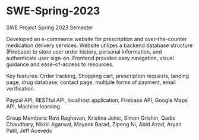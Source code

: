 # SWE-Spring-2023
SWE Project 
Spring 2023 Semester

Developed an e-commerce website for prescription and over-the-counter medication delivery services. 
Website utilizes a backend database structure (Firebase) to store user order history, personal information, and authenticate user sign-on.
Frontend provides easy navigation, visual guidance and ease-of-access to resources.

Key features: Order tracking, Shopping cart, prescription requests, landing page, drug database, contact page, multiple forms of payment, email verification.

Paypal API, RESTful API, localhost application, Firebase API, Google Maps API, Machine learning.

Group Members: Ravi Raghavan, Kristina Jokic, Simon Grishin,  Qadis Chaudhary, Nikhil Agarwal, Mayank Barad, Zipeng Ni, Abid Azad, Aryan Patil, Jeff Acevedo

